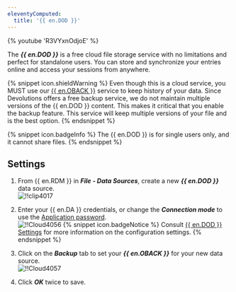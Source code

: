 ```yaml
---
eleventyComputed:
  title: '{{ en.DOD }}'
---
```

{% youtube 'R3VYxnOdjoE' %}  

The ***{{ en.DOD }}*** is a free cloud file storage service with no limitations and perfect for standalone users. You can store and synchronize your entries online and access your sessions from anywhere. 

{% snippet icon.shieldWarning %} 
Even though this is a cloud service, you MUST use our [{{ en.OBACK }}](/cloud/rdm-online-services/online-backup/) service to keep history of your data. Since Devolutions offers a free backup service, we do not maintain multiple versions of the {{ en.DOD }} content. This makes it critical that you enable the backup feature. This service will keep multiple versions of your file and is the best option. 
{% endsnippet %}
 
{% snippet icon.badgeInfo %} 
The {{ en.DOD }} is for single users only, and it cannot share files. 
{% endsnippet %}
 
## Settings 

1. From {{ en.RDM }} in ***File - Data Sources***, create a new ***{{ en.DOD }}*** data source.  
![!!clip4017](https://webdevolutions.azureedge.net/docs/en/cloud/clip4017.png) 
1. Enter your {{ en.DA }} credentials, or change the ***Connection mode*** to use the [Application password](/cloud/sign-in-security/application-passwords/).  
![!!Cloud4056](https://webdevolutions.azureedge.net/docs/en/cloud/Cloud4056.png) 
{% snippet icon.badgeNotice %} 
Consult [{{ en.DOD }} Settings](/rdm/windows/data-sources/data-sources-types/online-drive/) for more information on the configuration settings. 
{% endsnippet %}
 
3. Click on the ***Backup*** tab to set your ***{{ en.OBACK }}*** for your new data source.  
![!!Cloud4057](https://webdevolutions.azureedge.net/docs/en/cloud/Cloud4057.png) 
1. Click ***OK*** twice to save. 
